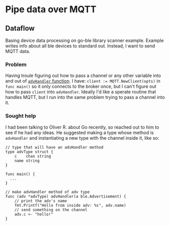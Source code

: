 # Pipe data over MQTT

## Dataflow

Basing device data processing on go-ble library scanner example. Example writes info about all ble devices to standard out. Instead, I want to send MQTT data.

### Problem

Having troule figuring out how to pass a channel or any other variable into and out of [`advHandler` function](https://github.com/go-ble/ble/blob/67ae735460239645b70e728470f4b725f505c459/examples/basic/scanner/main.go#L36). I have:
`client := MQTT.NewClient(opts)` in `func main()` so it only connects to the broker once, but I can't figure out how to pass `client` into `advHandler`. Ideally I'd like a sperate routine that handles MQTT, but I run into the same problem trying to pass a channel into it.

### Sought help

I had been talking to Oliver R. about Go recently, so reached out to him to see if he had any ideas. He suggested making a type whose method is `advHandler` and instantiating a new type with the channel inside it, like so:

```
// type that will have an advHandler method
type advType struct {
	c    chan string
	name string
}

func main() {
  ...
}

// make advHandler method of adv type
func (adv *advType) advHandler(a ble.Advertisement) {
	// print the adv's name
	fmt.Printf("Hello from inside adv: %s", adv.name)
	// send something on the channel
	adv.c <- "hello!"
}
```
